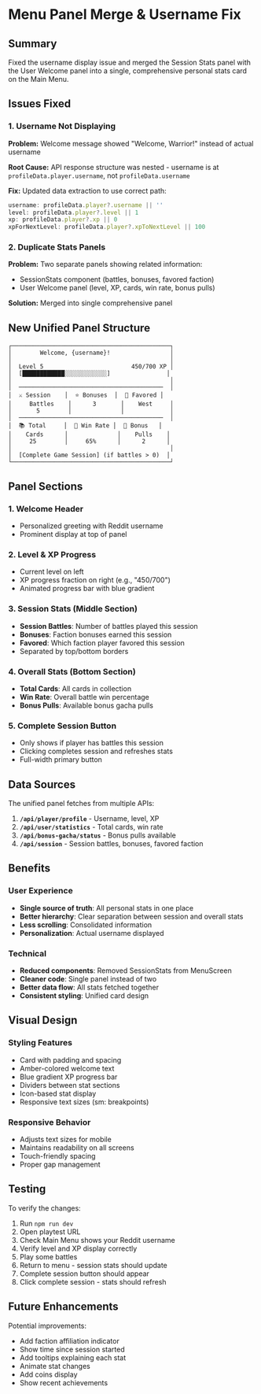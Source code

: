 # Menu Panel Merge & Username Fix

## Summary

Fixed the username display issue and merged the Session Stats panel with the User Welcome panel into a single, comprehensive personal stats card on the Main Menu.

## Issues Fixed

### 1. Username Not Displaying
**Problem:** Welcome message showed "Welcome, Warrior!" instead of actual username

**Root Cause:** API response structure was nested - username is at `profileData.player.username`, not `profileData.username`

**Fix:** Updated data extraction to use correct path:
```typescript
username: profileData.player?.username || ''
level: profileData.player?.level || 1
xp: profileData.player?.xp || 0
xpForNextLevel: profileData.player?.xpToNextLevel || 100
```

### 2. Duplicate Stats Panels
**Problem:** Two separate panels showing related information:
- SessionStats component (battles, bonuses, favored faction)
- User Welcome panel (level, XP, cards, win rate, bonus pulls)

**Solution:** Merged into single comprehensive panel

## New Unified Panel Structure

```
┌─────────────────────────────────────────────┐
│        Welcome, {username}!                 │
│                                             │
│  Level 5                         450/700 XP │
│  [████████████░░░░░░░░░░░░]                │
│                                             │
│  ─────────────────────────────────────────  │
│  ⚔️ Session    │  ⭐ Bonuses  │  🏴 Favored │
│     Battles    │      3       │    West     │
│       5        │              │             │
│  ─────────────────────────────────────────  │
│  📚 Total     │  🎯 Win Rate │  🎁 Bonus   │
│    Cards      │              │    Pulls    │
│     25        │     65%      │      2      │
│                                             │
│  [Complete Game Session] (if battles > 0)  │
└─────────────────────────────────────────────┘
```

## Panel Sections

### 1. Welcome Header
- Personalized greeting with Reddit username
- Prominent display at top of panel

### 2. Level & XP Progress
- Current level on left
- XP progress fraction on right (e.g., "450/700")
- Animated progress bar with blue gradient

### 3. Session Stats (Middle Section)
- **Session Battles**: Number of battles played this session
- **Bonuses**: Faction bonuses earned this session
- **Favored**: Which faction player favored this session
- Separated by top/bottom borders

### 4. Overall Stats (Bottom Section)
- **Total Cards**: All cards in collection
- **Win Rate**: Overall battle win percentage
- **Bonus Pulls**: Available bonus gacha pulls

### 5. Complete Session Button
- Only shows if player has battles this session
- Clicking completes session and refreshes stats
- Full-width primary button

## Data Sources

The unified panel fetches from multiple APIs:

1. **`/api/player/profile`** - Username, level, XP
2. **`/api/user/statistics`** - Total cards, win rate
3. **`/api/bonus-gacha/status`** - Bonus pulls available
4. **`/api/session`** - Session battles, bonuses, favored faction

## Benefits

### User Experience
- **Single source of truth**: All personal stats in one place
- **Better hierarchy**: Clear separation between session and overall stats
- **Less scrolling**: Consolidated information
- **Personalization**: Actual username displayed

### Technical
- **Reduced components**: Removed SessionStats from MenuScreen
- **Cleaner code**: Single panel instead of two
- **Better data flow**: All stats fetched together
- **Consistent styling**: Unified card design

## Visual Design

### Styling Features
- Card with padding and spacing
- Amber-colored welcome text
- Blue gradient XP progress bar
- Dividers between stat sections
- Icon-based stat display
- Responsive text sizes (sm: breakpoints)

### Responsive Behavior
- Adjusts text sizes for mobile
- Maintains readability on all screens
- Touch-friendly spacing
- Proper gap management

## Testing

To verify the changes:
1. Run `npm run dev`
2. Open playtest URL
3. Check Main Menu shows your Reddit username
4. Verify level and XP display correctly
5. Play some battles
6. Return to menu - session stats should update
7. Complete session button should appear
8. Click complete session - stats should refresh

## Future Enhancements

Potential improvements:
- Add faction affiliation indicator
- Show time since session started
- Add tooltips explaining each stat
- Animate stat changes
- Add coins display
- Show recent achievements

